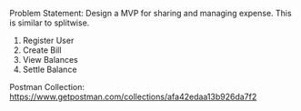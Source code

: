 Problem Statement:
Design a MVP for sharing and managing expense. This is similar to splitwise.
1. Register User
2. Create Bill
3. View Balances
4. Settle Balance


Postman Collection: https://www.getpostman.com/collections/afa42edaa13b926da7f2
